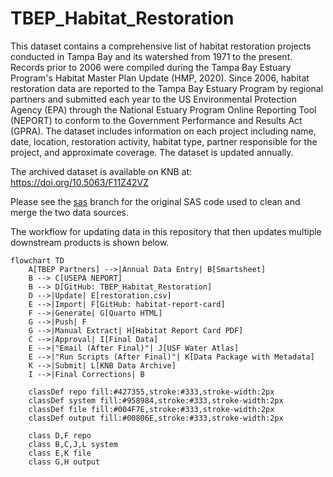 # TBEP_Habitat_Restoration

This dataset contains a comprehensive list of habitat restoration projects conducted in Tampa Bay and its watershed from 1971 to the present. Records prior to 2006 were compiled during the Tampa Bay Estuary Program's Habitat Master Plan Update (HMP, 2020). Since 2006, habitat restoration data are reported to the Tampa Bay Estuary Program by regional partners and submitted each year to the US Environmental Protection Agency (EPA) through the National Estuary Program Online Reporting Tool (NEPORT) to conform to the Government Performance and Results Act (GPRA). The dataset includes information on each project including name, date, location, restoration activity, habitat type, partner responsible for the project, and approximate coverage. The dataset is updated annually.

The archived dataset is available on KNB at: <https://doi.org/10.5063/F11Z42VZ>

Please see the [sas](https://github.com/tbep-tech/TBEP_Habitat_Restoration/tree/sas) branch for the original SAS code used to clean and merge the two data sources.

The workflow for updating data in this repository that then updates multiple downstream products is shown below.  

```mermaid
flowchart TD
    A[TBEP Partners] -->|Annual Data Entry| B[Smartsheet]
    B --> C[USEPA NEPORT]
    B --> D[GitHub: TBEP_Habitat_Restoration]
    D -->|Update| E[restoration.csv]
    E -->|Import| F[GitHub: habitat-report-card]
    F -->|Generate| G[Quarto HTML]
    G -->|Push| F
    G -->|Manual Extract| H[Habitat Report Card PDF]
    C -->|Approval| I[Final Data]
    E -->|"Email (After Final)"| J[USF Water Atlas]
    E -->|"Run Scripts (After Final)"| K[Data Package with Metadata]
    K -->|Submit| L[KNB Data Archive]
    I -->|Final Corrections| B
    
    classDef repo fill:#427355,stroke:#333,stroke-width:2px
    classDef system fill:#958984,stroke:#333,stroke-width:2px
    classDef file fill:#004F7E,stroke:#333,stroke-width:2px
    classDef output fill:#00806E,stroke:#333,stroke-width:2px
    
    class D,F repo
    class B,C,J,L system
    class E,K file
    class G,H output
```    
